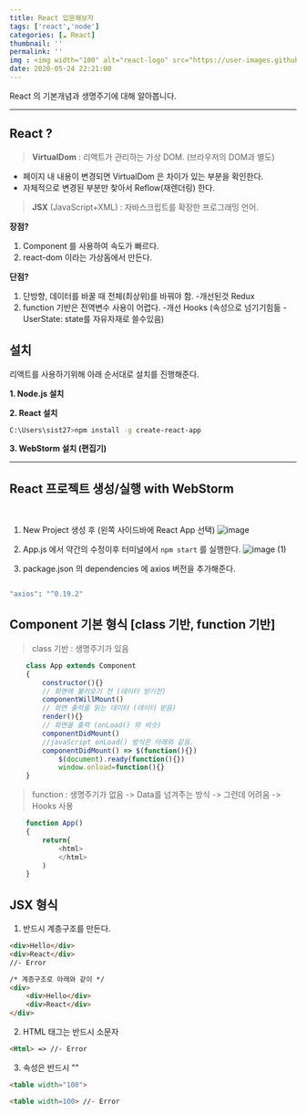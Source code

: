 ```yaml
---
title: React 입문해보자
tags: ['react','node']
categories: [☁️ React]
thumbnail: ''
permalink: ''
img : <img width="100" alt="react-logo" src="https://user-images.githubusercontent.com/28856435/83209013-2c5fe280-a192-11ea-947e-18055da3d97e.png">
date: 2020-05-24 22:21:00
---
```


React 의 기본개념과 생명주기에 대해 알아봅니다.
<!-- excerpt -->
<!-- toc -->

---

## React ?

>**VirtualDom**
: 리액트가 관리하는 가상 DOM. (브라우저의 DOM과 별도)
- 페이지 내 내용이 변경되면 VirtualDom 은 차이가 있는 부분을 확인한다.
- 자체적으로 변경된 부분만 찾아서 Reflow(재렌더링) 한다.

>**JSX** (JavaScript+XML)
: 자바스크립트를 확장한 프로그래밍 언어.

__장점?__

1) Component 를 사용하여 속도가 빠르다.
2) react-dom 이라는 가상돔에서 만든다.

__단점?__

1) 단방향, 데이터를 바꿀 때 전체(최상위)를 바꿔야 함. -개선된것 Redux
2) function 기반은 전역변수 사용이 어렵다. -개선 Hooks (속성으로 넘기기힘듦 - UserState: state를 자유자재로 쓸수있음)


## 설치

리액트를 사용하기위해 아래 순서대로 설치를 진행해준다.


**1. Node.js 설치**

**2. React 설치**

```bash
C:\Users\sist27>npm install -g create-react-app
```

**3. WebStorm 설치 (편집기)**



---


## React 프로젝트 생성/실행 with WebStorm

<br>

1. New Project 생성 후 (왼쪽 사이드바에 React App 선택)
![image](https://user-images.githubusercontent.com/28856435/81461652-340e1600-91e8-11ea-838f-fc8db1b4fd87.png)

2. App.js 에서 약간의 수정이후 터미널에서 `npm start` 를 실행한다.
![image (1)](https://user-images.githubusercontent.com/28856435/81461659-45572280-91e8-11ea-9fda-e3a41631929e.png)

3. package.json 의 dependencies 에 axios 버전을 추가해준다.

```bash

"axios": "^0.19.2"

```


## Component 기본 형식 [class 기반, function 기반]

>class 기반 : 생명주기가 있음

```javascript
    class App extends Component
    {
        constructor(){}
        // 화면에 불러오기 전 (데이터 받기전)
        componentWillMount()
        // 화면 출력을 읽는 데이터 (데이터 받음)
        render(){}
        // 화면을 출력 (onLoad() 와 비슷)
        componentDidMount()
        //javaScript onLoad() 방식은 아래와 같음.
        componentDidMount() => $(function(){})
            $(document).ready(function(){})
            window.onload=function(){}
    }
```

>function : 생명주기가 없음 -> Data를 넘겨주는 방식 -> 그런데 어려움 -> Hooks 사용

```javascript
    function App()
    {
        return{
            <html>
            </html>
        )
    }
```

## JSX 형식

1. 반드시 계층구조를 만든다.

```html
<div>Hello</div>
<div>React</div>
//- Error
```
```html
/* 계층구조로 아래와 같이 */
<div>
  	<div>Hello</div>
	<div>React</div>
</div>
```
2. HTML 태그는 반드시 소문자
```html
<Html> => //- Error
```
3. 속성은 반드시 ""
```html
<table width="100">
```
```html
<table width=100> //- Error
```